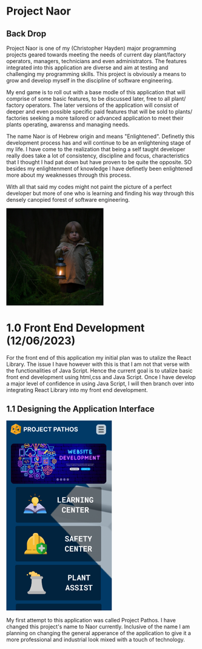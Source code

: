 # Project Naor

## Back Drop

Project Naor is one of my (Christopher Hayden) major programming projects geared towards meeting the needs
of current day plant/factory operators, managers, technicians and even administrators. The features integrated
into this application are diverse and aim at testing and challenging my programming skills. This project is obviously
a means to grow and develop myself in the discipline of software engineering.

My end game is to roll out with a base modle of this application that will comprise of some basic features, to be
discussed later, free to all plant/ factory operators. The later versions of the application will consist of deeper
and even possible specific paid features that will be sold to plants/ factories seeking a more tailored or advanced
application to meet their plants operating, awarenss and managing needs.

The name Naor is of Hebrew origin and means "Enlightened". Definetly this development process has and will continue to be an
enlightening stage of my life. I have come to the realization that being a self taught developer really does take a lot of
consistency, discipline and focus, characteristics that I thought I had pat down but have proven to be quite the opposite.
SO besides my enlightenment of knowledge I have definetly been enlightened more about my weaknesses through this process.

With all that said my codes might not paint the picture of a perfect developer but more of one who is learning and finding
his way through this densely canopied forest of software engineering.

<!-- ![Child in forest](./DocPhotos/canopy.png){:height: 200vw style="margin-left: auto, margin-right: auto"} -->

<img src="./DocPhotos/canopy.png"
     alt="Child in forest"
     style="margin-left: auto, margin-right: auto" />

# 1.0 Front End Development (12/06/2023)

For the front end of this application my initial plan was to utalize the React Library. The issue I have however with this is that
I am not that verse with the functionalities of Java Script. Hence the current goal is to utalize basic front end development using
html,css and Java Script. Once I have develop a major level of confidence in using Java Script, I will then branch over into
integrating React Library into my front end development.

## 1.1 Designing the Application Interface

<!-- ![First App Design](./DocPhotos/firstAppDesign.png){ height=200 style="margin-left: auto; margin-right: auto"} -->

<img src="./DocPhotos/firstAppDesign.png"
     alt="First App Design"
     height= 500
     display = block
     text-align= center
     style="margin-left: auto, margin-right: auto" />

My first attempt to this application was called Project Pathos. I have changed this project's name to Naor currently. Inclusive of the
name I am planning on changing the general apperance of the application to give it a more professional and industrial look mixed with a
touch of technology.
